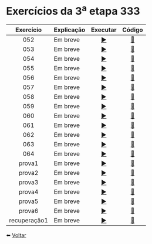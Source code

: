# Exercícios da 3<sup>a</sup> etapa 333

Exercício | Explicação | Executar | Código
:---------: | :------ | :-------: | :-------:
052 | Em breve | [ ▶️ ](https://eteot.github.io/exercicios-javascript-2024/exercicios/etapa3/052) | [ 📝 ](https://github.com/eteot/exercicios-javascript-2024/tree/main/exercicios/etapa3/052)
053 | Em breve | [ ▶️ ](https://eteot.github.io/exercicios-javascript-2024/exercicios/etapa3/053) | [ 📝 ](https://github.com/eteot/exercicios-javascript-2024/tree/main/exercicios/etapa3/053)
054 | Em breve | [ ▶️ ](https://eteot.github.io/exercicios-javascript-2024/exercicios/etapa3/054) | [ 📝 ](https://github.com/eteot/exercicios-javascript-2024/tree/main/exercicios/etapa3/054)
055 | Em breve | [ ▶️ ](https://eteot.github.io/exercicios-javascript-2024/exercicios/etapa3/055) | [ 📝 ](https://github.com/eteot/exercicios-javascript-2024/tree/main/exercicios/etapa3/055)
056 | Em breve | [ ▶️ ](https://eteot.github.io/exercicios-javascript-2024/exercicios/etapa3/056) | [ 📝 ](https://github.com/eteot/exercicios-javascript-2024/tree/main/exercicios/etapa3/056)
057 | Em breve | [ ▶️ ](https://eteot.github.io/exercicios-javascript-2024/exercicios/etapa3/057) | [ 📝 ](https://github.com/eteot/exercicios-javascript-2024/tree/main/exercicios/etapa3/057)
058 | Em breve | [ ▶️ ](https://eteot.github.io/exercicios-javascript-2024/exercicios/etapa3/058) | [ 📝 ](https://github.com/eteot/exercicios-javascript-2024/tree/main/exercicios/etapa3/058)
059 | Em breve | [ ▶️ ](https://eteot.github.io/exercicios-javascript-2024/exercicios/etapa3/059) | [ 📝 ](https://github.com/eteot/exercicios-javascript-2024/tree/main/exercicios/etapa3/059)
060 | Em breve | [ ▶️ ](https://eteot.github.io/exercicios-javascript-2024/exercicios/etapa3/060) | [ 📝 ](https://github.com/eteot/exercicios-javascript-2024/tree/main/exercicios/etapa3/060)
061 | Em breve | [ ▶️ ](https://eteot.github.io/exercicios-javascript-2024/exercicios/etapa3/061) | [ 📝 ](https://github.com/eteot/exercicios-javascript-2024/tree/main/exercicios/etapa3/061)
062 | Em breve | [ ▶️ ](https://eteot.github.io/exercicios-javascript-2024/exercicios/etapa3/062) | [ 📝 ](https://github.com/eteot/exercicios-javascript-2024/tree/main/exercicios/etapa3/062)
063 | Em breve | [ ▶️ ](https://eteot.github.io/exercicios-javascript-2024/exercicios/etapa3/063) | [ 📝 ](https://github.com/eteot/exercicios-javascript-2024/tree/main/exercicios/etapa3/063)
064 | Em breve | [ ▶️ ](https://eteot.github.io/exercicios-javascript-2024/exercicios/etapa3/064) | [ 📝 ](https://github.com/eteot/exercicios-javascript-2024/tree/main/exercicios/etapa3/064)
prova1 | Em breve | [ ▶️ ](https://eteot.github.io/exercicios-javascript-2024/exercicios/etapa3/provas-etapa3/prova01/) | [ 📝 ](https://github.com/eteot/exercicios-javascript-2024/tree/main/exercicios/etapa3/provas-etapa3/prova01/)
prova2 | Em breve | [ ▶️ ](https://eteot.github.io/exercicios-javascript-2024/exercicios/etapa3/provas-etapa3/prova02/) | [ 📝 ](https://github.com/eteot/exercicios-javascript-2024/tree/main/exercicios/etapa3/provas-etapa3/prova02/)
prova3 | Em breve | [ ▶️ ](https://eteot.github.io/exercicios-javascript-2024/exercicios/etapa3/provas-etapa3/prova03/) | [ 📝 ](https://github.com/eteot/exercicios-javascript-2024/tree/main/exercicios/etapa3/provas-etapa3/prova03/)
prova4 | Em breve | [ ▶️ ](https://eteot.github.io/exercicios-javascript-2024/exercicios/etapa3/provas-etapa3/prova04/) | [ 📝 ](https://github.com/eteot/exercicios-javascript-2024/tree/main/exercicios/etapa3/provas-etapa3/prova04/)
prova5 | Em breve | [ ▶️ ](https://eteot.github.io/exercicios-javascript-2024/exercicios/etapa3/provas-etapa3/prova05/) | [ 📝 ](https://github.com/eteot/exercicios-javascript-2024/tree/main/exercicios/etapa3/provas-etapa3/prova05/)
prova6 | Em breve | [ ▶️ ](https://eteot.github.io/exercicios-javascript-2024/exercicios/etapa3/provas-etapa3/prova65/) | [ 📝 ](https://github.com/eteot/exercicios-javascript-2024/tree/main/exercicios/etapa3/provas-etapa3/prova06/)
recuperação1 | Em breve | [ ▶️ ](https://eteot.github.io/exercicios-javascript-2024/exercicios/etapa3/provas-etapa3/recup01/) | [ 📝 ](https://github.com/eteot/exercicios-javascript-2024/tree/main/exercicios/etapa3/provas-etapa3/recup01/)


⬅️ [ Voltar ](https://eteot.github.io/exercicios-javascript-2024/exercicios/)